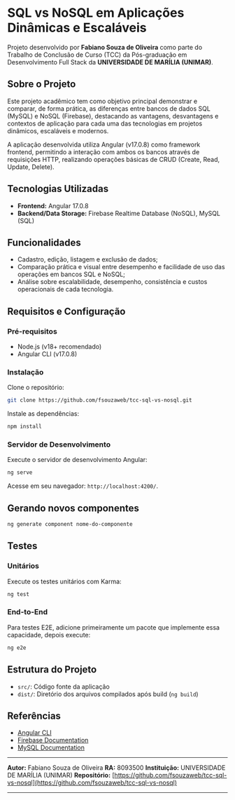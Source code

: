 # SQL vs NoSQL em Aplicações Dinâmicas e Escaláveis

Projeto desenvolvido por **Fabiano Souza de Oliveira** como parte do Trabalho de Conclusão de Curso (TCC) da Pós-graduação em Desenvolvimento Full Stack da **UNIVERSIDADE DE MARÍLIA (UNIMAR)**.

## Sobre o Projeto

Este projeto acadêmico tem como objetivo principal demonstrar e comparar, de forma prática, as diferenças entre bancos de dados SQL (MySQL) e NoSQL (Firebase), destacando as vantagens, desvantagens e contextos de aplicação para cada uma das tecnologias em projetos dinâmicos, escaláveis e modernos.

A aplicação desenvolvida utiliza Angular (v17.0.8) como framework frontend, permitindo a interação com ambos os bancos através de requisições HTTP, realizando operações básicas de CRUD (Create, Read, Update, Delete).

## Tecnologias Utilizadas

- **Frontend:** Angular 17.0.8
- **Backend/Data Storage:** Firebase Realtime Database (NoSQL), MySQL (SQL)

## Funcionalidades

- Cadastro, edição, listagem e exclusão de dados;
- Comparação prática e visual entre desempenho e facilidade de uso das operações em bancos SQL e NoSQL;
- Análise sobre escalabilidade, desempenho, consistência e custos operacionais de cada tecnologia.

## Requisitos e Configuração

### Pré-requisitos

- Node.js (v18+ recomendado)
- Angular CLI (v17.0.8)

### Instalação

Clone o repositório:

```bash
git clone https://github.com/fsouzaweb/tcc-sql-vs-nosql.git
```

Instale as dependências:

```bash
npm install
```

### Servidor de Desenvolvimento

Execute o servidor de desenvolvimento Angular:

```bash
ng serve
```

Acesse em seu navegador: `http://localhost:4200/`.

## Gerando novos componentes

```bash
ng generate component nome-do-componente
```

## Testes

### Unitários

Execute os testes unitários com Karma:

```bash
ng test
```

### End-to-End

Para testes E2E, adicione primeiramente um pacote que implemente essa capacidade, depois execute:

```bash
ng e2e
```

## Estrutura do Projeto

- `src/`: Código fonte da aplicação
- `dist/`: Diretório dos arquivos compilados após build (`ng build`)

## Referências

- [Angular CLI](https://angular.io/cli)
- [Firebase Documentation](https://firebase.google.com/docs)
- [MySQL Documentation](https://dev.mysql.com/doc/)

---

**Autor:** Fabiano Souza de Oliveira
**RA:** 8093500
**Instituição:** UNIVERSIDADE DE MARÍLIA (UNIMAR)
**Repositório:** [https://github.com/fsouzaweb/tcc-sql-vs-nosql](https://github.com/fsouzaweb/tcc-sql-vs-nosql)

---
